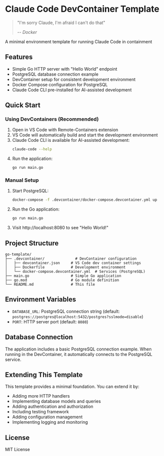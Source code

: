 # Claude Code DevContainer Template

> "I'm sorry Claude, I'm afraid I can't do that"
>
> -- <cite>Docker</cite>

A minimal environment template for running Claude Code in containment

## Features

-   Simple Go HTTP server with "Hello World" endpoint
-   PostgreSQL database connection example
-   DevContainer setup for consistent development environment
-   Docker Compose configuration for PostgreSQL
-   Claude Code CLI pre-installed for AI-assisted development

## Quick Start

### Using DevContainers (Recommended)

1. Open in VS Code with Remote-Containers extension
2. VS Code will automatically build and start the development environment
3. Claude Code CLI is available for AI-assisted development:
    ```bash
    claude-code --help
    ```
4. Run the application:
    ```bash
    go run main.go
    ```

### Manual Setup

1. Start PostgreSQL:

    ```bash
    docker-compose -f .devcontainer/docker-compose.devcontainer.yml up postgres -d
    ```

2. Run the Go application:

    ```bash
    go run main.go
    ```

3. Visit http://localhost:8080 to see "Hello World!"

## Project Structure

```
go-template/
├── .devcontainer/              # DevContainer configuration
│   ├── devcontainer.json     # VS Code dev container settings
│   ├── Dockerfile            # Development environment
│   └── docker-compose.devcontainer.yml  # Services (PostgreSQL)
├── main.go                   # Simple Go application
├── go.mod                    # Go module definition
└── README.md                 # This file
```

## Environment Variables

-   `DATABASE_URL`: PostgreSQL connection string (default: `postgres://postgres@localhost:5432/postgres?sslmode=disable`)
-   `PORT`: HTTP server port (default: `8080`)

## Database Connection

The application includes a basic PostgreSQL connection example. When running in the DevContainer, it automatically connects to the PostgreSQL service.

## Extending This Template

This template provides a minimal foundation. You can extend it by:

-   Adding more HTTP handlers
-   Implementing database models and queries
-   Adding authentication and authorization
-   Including testing framework
-   Adding configuration management
-   Implementing logging and monitoring

## License

MIT License

